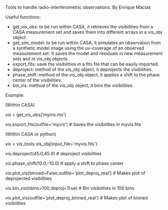 Tools to handle radio-interferometric observations.
By Enrique Macias

Useful functions:
- get_vis_obs: to be run within CASA, it retrieves the visibilities from a
CASA measurement set and saves them into different arrays in a vis_obj object.
- get_sim_model: to be run within CASA, it simulates an observation from a
synthetic model image using the uv-coverage of an observed measurement set.
It saves the model and residuals in new measurement sets and in vis_obj objects.
- export_fits: save the visibilities in a fits file that can be easily imported.
- deproject: method of the vis_obj object, it deprojects the visibilities.
- phase_shift: method of the vis_obj object, it applies a shift to the phase
center of the visibilities.
- bin_vis: method of the vis_obj object, it bins the visibilities.

Example:

(Within CASA)

vis = get_vis_obs('myms.ms')

vis.export_fits(outfile='myvis') # Saves the visibilities in myvis.fits

(Within CASA or python)

vis = vis_tools.vis_obj(input_file='myvis.fits')

vis.deproject(45.0,45.0) # deproject visibilities

vis.phase_shift(10.0,-10.0) # apply a shift to phase center

vis.plot_vis(binned=False,outfile='plot_deproj_real') # Makes plot of deprojected visibilities

vis.bin_vis(nbins=100,deproj=True) # Bin visibilities in 100 bins

vis.plot_vis(outfile='plot_deproj_binned_real') # Makes plot of binned visibilities
